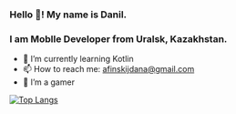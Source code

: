 ### Hello 👋! My name is Danil.
### I am Moblle Developer from Uralsk, Kazakhstan.

- 🌱 I’m currently learning Kotlin
- 📫 How to reach me: afinskijdana@gmail.com
- 🧿 I’m a gamer

[![Top Langs](https://github-readme-stats.vercel.app/api/top-langs/?username=DanielLeBonific&layout=compact)](https://github.com/anuraghazra/github-readme-stats)

